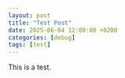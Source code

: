 ```yaml
---
layout: post
title: "Test Post"
date: 2025-06-04 12:00:00 +0200
categories: [debug]
tags: [test]
---
```


This is a test.

